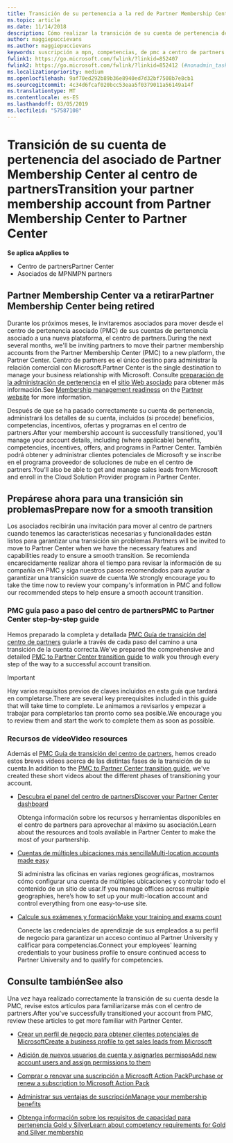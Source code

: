 ```yaml
---
title: Transición de su pertenencia a la red de Partner Membership Center al centro de partners
ms.topic: article
ms.date: 11/14/2018
description: Cómo realizar la transición de su cuenta de pertenencia del Partner Membership Center al centro de partners.
author: maggiepuccievans
ms.author: maggiepuccievans
keywords: suscripción a mpn, competencias, de pmc a centro de partners
fwlink1: https://go.microsoft.com/fwlink/?linkid=852407
fwlink2: https://go.microsoft.com/fwlink/?linkid=852412 (#nonadmin_tasks)
ms.localizationpriority: medium
ms.openlocfilehash: 9af70ed292b89b36e8940ed7d32bf7508b7e8cb1
ms.sourcegitcommit: 4c34d6fcaf020bcc53eaa5f0379011a56149a14f
ms.translationtype: MT
ms.contentlocale: es-ES
ms.lasthandoff: 03/05/2019
ms.locfileid: "57587108"
---
```

# <a name="transition-your-partner-membership-account-from-partner-membership-center-to-partner-center"></a><span data-ttu-id="76300-104">Transición de su cuenta de pertenencia del asociado de Partner Membership Center al centro de partners</span><span class="sxs-lookup"><span data-stu-id="76300-104">Transition your partner membership account from Partner Membership Center to Partner Center</span></span>

<span data-ttu-id="76300-105">**Se aplica a**</span><span class="sxs-lookup"><span data-stu-id="76300-105">**Applies to**</span></span>

- <span data-ttu-id="76300-106">Centro de partners</span><span class="sxs-lookup"><span data-stu-id="76300-106">Partner Center</span></span>
- <span data-ttu-id="76300-107">Asociados de MPN</span><span class="sxs-lookup"><span data-stu-id="76300-107">MPN partners</span></span>

## <a name="partner-membership-center-being-retired"></a><span data-ttu-id="76300-108">Partner Membership Center va a retirar</span><span class="sxs-lookup"><span data-stu-id="76300-108">Partner Membership Center being retired</span></span>

<span data-ttu-id="76300-109">Durante los próximos meses, le invitaremos asociados para mover desde el centro de pertenencia asociado (PMC) de sus cuentas de pertenencia asociado a una nueva plataforma, el centro de partners.</span><span class="sxs-lookup"><span data-stu-id="76300-109">During the next several months, we'll be inviting partners to move their partner membership accounts from the Partner Membership Center (PMC) to a new platform, the Partner Center.</span></span> <span data-ttu-id="76300-110">Centro de partners es el único destino para administrar la relación comercial con Microsoft.</span><span class="sxs-lookup"><span data-stu-id="76300-110">Partner Center is the single destination to manage your business relationship with Microsoft.</span></span> <span data-ttu-id="76300-111">Consulte [preparación de la administración de pertenencia](https://partner.microsoft.com/support/partner-center-help) en el [sitio Web asociado](https://partner.microsoft.com/commercial) para obtener más información.</span><span class="sxs-lookup"><span data-stu-id="76300-111">See [Membership management readiness](https://partner.microsoft.com/support/partner-center-help) on the [Partner website](https://partner.microsoft.com/commercial) for more information.</span></span>

<span data-ttu-id="76300-112">Después de que se ha pasado correctamente su cuenta de pertenencia, administrará los detalles de su cuenta, incluidos (si procede) beneficios, competencias, incentivos, ofertas y programas en el centro de partners.</span><span class="sxs-lookup"><span data-stu-id="76300-112">After your membership account is successfully transitioned, you'll manage your account details, including (where applicable) benefits, competencies, incentives, offers, and programs in Partner Center.</span></span> <span data-ttu-id="76300-113">También podrá obtener y administrar clientes potenciales de Microsoft y se inscribe en el programa proveedor de soluciones de nube en el centro de partners.</span><span class="sxs-lookup"><span data-stu-id="76300-113">You'll also be able to get and manage sales leads from Microsoft and enroll in the Cloud Solution Provider program in Partner Center.</span></span>

## <a name="prepare-now-for-a-smooth-transition"></a><span data-ttu-id="76300-114">Prepárese ahora para una transición sin problemas</span><span class="sxs-lookup"><span data-stu-id="76300-114">Prepare now for a smooth transition</span></span>

<span data-ttu-id="76300-115">Los asociados recibirán una invitación para mover al centro de partners cuando tenemos las características necesarias y funcionalidades están listos para garantizar una transición sin problemas.</span><span class="sxs-lookup"><span data-stu-id="76300-115">Partners will be invited to move to Partner Center when we have the necessary features and capabilities ready to ensure a smooth transition.</span></span> <span data-ttu-id="76300-116">Se recomienda encarecidamente realizar ahora el tiempo para revisar la información de su compañía en PMC y siga nuestros pasos recomendados para ayudar a garantizar una transición suave de cuenta.</span><span class="sxs-lookup"><span data-stu-id="76300-116">We strongly encourage you to take the time now to review your company's information in PMC and follow our recommended steps to help ensure a smooth account transition.</span></span>

### <a name="pmc-to-partner-center-step-by-step-guide"></a><span data-ttu-id="76300-117">PMC guía paso a paso del centro de partners</span><span class="sxs-lookup"><span data-stu-id="76300-117">PMC to Partner Center step-by-step guide</span></span>

<span data-ttu-id="76300-118">Hemos preparado la completa y detallada [PMC Guía de transición del centro de partners](https://assetsprod.microsoft.com/mpn/en-us/membership-account-set-up-guide.pdf) guiarle a través de cada paso del camino a una transición de la cuenta correcta.</span><span class="sxs-lookup"><span data-stu-id="76300-118">We've prepared the comprehensive and detailed [PMC to Partner Center transition guide](https://assetsprod.microsoft.com/mpn/en-us/membership-account-set-up-guide.pdf) to walk you through every step of the way to a successful account transition.</span></span>

>[!IMPORTANT]
><span data-ttu-id="76300-119">Hay varios requisitos previos de claves incluidos en esta guía que tardará en completarse.</span><span class="sxs-lookup"><span data-stu-id="76300-119">There are several key prerequisites included in this guide that will take time to complete.</span></span> <span data-ttu-id="76300-120">Le animamos a revisarlos y empezar a trabajar para completarlos tan pronto como sea posible.</span><span class="sxs-lookup"><span data-stu-id="76300-120">We encourage you to review them and start the work to complete them as soon as possible.</span></span>

### <a name="video-resources"></a><span data-ttu-id="76300-121">Recursos de vídeo</span><span class="sxs-lookup"><span data-stu-id="76300-121">Video resources</span></span>

<span data-ttu-id="76300-122">Además el [PMC Guía de transición del centro de partners](https://assetsprod.microsoft.com/mpn/en-us/membership-account-set-up-guide.pdf), hemos creado estos breves vídeos acerca de las distintas fases de la transición de su cuenta.</span><span class="sxs-lookup"><span data-stu-id="76300-122">In addition to the [PMC to Partner Center transition guide](https://assetsprod.microsoft.com/mpn/en-us/membership-account-set-up-guide.pdf), we've created these short videos about the different phases of transitioning your account.</span></span> 

- [<span data-ttu-id="76300-123">Descubra el panel del centro de partners</span><span class="sxs-lookup"><span data-stu-id="76300-123">Discover your Partner Center dashboard</span></span>](https://partner.microsoft.com/support/partner-center-help)
 
  <span data-ttu-id="76300-124">Obtenga información sobre los recursos y herramientas disponibles en el centro de partners para aprovechar al máximo su asociación.</span><span class="sxs-lookup"><span data-stu-id="76300-124">Learn about the resources and tools available in Partner Center to make the most of your partnership.</span></span>

- [<span data-ttu-id="76300-125">Cuentas de múltiples ubicaciones más sencilla</span><span class="sxs-lookup"><span data-stu-id="76300-125">Multi-location accounts made easy</span></span>](https://partner.microsoft.com/support/partner-center-help)
 
  <span data-ttu-id="76300-126">Si administra las oficinas en varias regiones geográficas, mostramos cómo configurar una cuenta de múltiples ubicaciones y controlar todo el contenido de un sitio de usar.</span><span class="sxs-lookup"><span data-stu-id="76300-126">If you manage offices across multiple geographies, here’s how to set up your multi-location account and control everything from one easy-to-use site.</span></span>

- [<span data-ttu-id="76300-127">Calcule sus exámenes y formación</span><span class="sxs-lookup"><span data-stu-id="76300-127">Make your training and exams count</span></span>](https://partner.microsoft.com/support/partner-center-help)

  <span data-ttu-id="76300-128">Conecte las credenciales de aprendizaje de sus empleados a su perfil de negocio para garantizar un acceso continuo al Partner University y calificar para competencias.</span><span class="sxs-lookup"><span data-stu-id="76300-128">Connect your employees' learning credentials to your business profile to ensure continued access to Partner University and to qualify for competencies.</span></span>

## <a name="see-also"></a><span data-ttu-id="76300-129">Consulte también</span><span class="sxs-lookup"><span data-stu-id="76300-129">See also</span></span>

<span data-ttu-id="76300-130">Una vez haya realizado correctamente la transición de su cuenta desde la PMC, revise estos artículos para familiarizarse más con el centro de partners.</span><span class="sxs-lookup"><span data-stu-id="76300-130">After you've successfully transitioned your account from PMC, review these articles to get more familiar with Partner Center.</span></span>

-   [<span data-ttu-id="76300-131">Crear un perfil de negocio para obtener clientes potenciales de Microsoft</span><span class="sxs-lookup"><span data-stu-id="76300-131">Create a business profile to get sales leads from Microsoft</span></span>](create-a-marketing-profile.md)

-   [<span data-ttu-id="76300-132">Adición de nuevos usuarios de cuenta y asignarles permisos</span><span class="sxs-lookup"><span data-stu-id="76300-132">Add new account users and assign permissions to them</span></span>](create-user-accounts-and-set-permissions.md)

-   [<span data-ttu-id="76300-133">Comprar o renovar una suscripción a Microsoft Action Pack</span><span class="sxs-lookup"><span data-stu-id="76300-133">Purchase or renew a subscription to Microsoft Action Pack</span></span>](mpn-get-action-pack.md)

-   [<span data-ttu-id="76300-134">Administrar sus ventajas de suscripción</span><span class="sxs-lookup"><span data-stu-id="76300-134">Manage your membership benefits</span></span>](manage-your-partner-network-benefits.md)

-   [<span data-ttu-id="76300-135">Obtenga información sobre los requisitos de capacidad para pertenencia Gold y Silver</span><span class="sxs-lookup"><span data-stu-id="76300-135">Learn about competency requirements for Gold and Silver membership</span></span>](https://partner.microsoft.com/membership/competencies)





